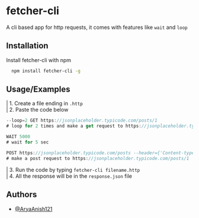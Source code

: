 
# fetcher-cli

A cli based app for http requests, it comes with features like `wait` and `loop`
## Installation

Install fetcher-cli with npm

```bash
  npm install fetcher-cli -g
```
    
## Usage/Examples

| 1. Create a file ending in `.http` \
| 2. Paste the code below

```javascript
--loop=2 GET https://jsonplaceholder.typicode.com/posts/1
# loop for 2 times and make a get request to https://jsonplaceholder.typicode.com/posts/1

WAIT 5000
# wait for 5 sec

POST https://jsonplaceholder.typicode.com/posts --header={'Content-type': 'application/json'} --body={title: 'foo', body: 'bar', userId: 1}
# make a post request to https://jsonplaceholder.typicode.com/posts/1
```
| 3. Run the code by typing `fetcher-cli filename.http` \
| 4. All the response will be in the `response.json` file
## Authors

- [@AryaAnish121](https://www.github.com/AryaAnish121)


